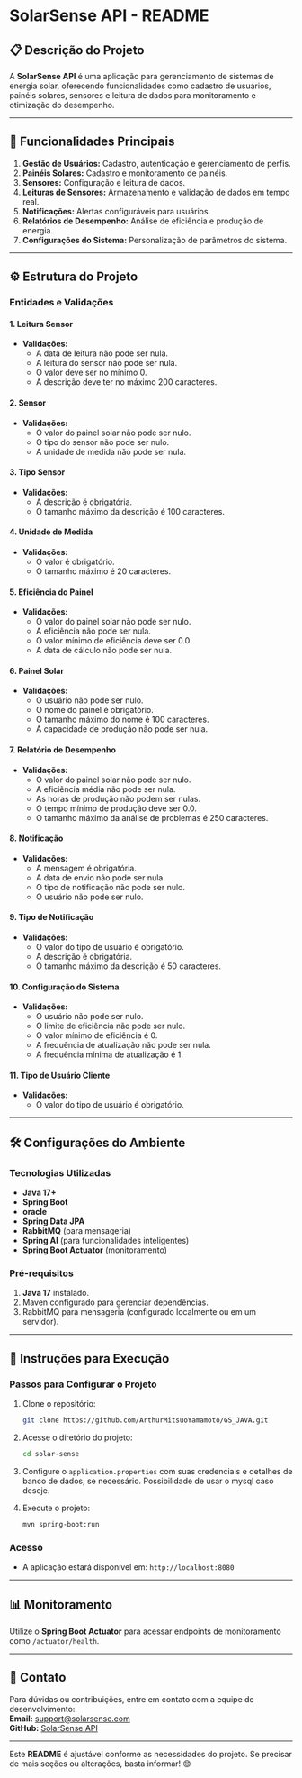 # SolarSense API - README

## 📋 **Descrição do Projeto**

A **SolarSense API** é uma aplicação para gerenciamento de sistemas de energia solar, oferecendo funcionalidades como cadastro de usuários, painéis solares, sensores e leitura de dados para monitoramento e otimização do desempenho.

---

## 🚀 **Funcionalidades Principais**

1. **Gestão de Usuários:** Cadastro, autenticação e gerenciamento de perfis.
2. **Painéis Solares:** Cadastro e monitoramento de painéis.
3. **Sensores:** Configuração e leitura de dados.
4. **Leituras de Sensores:** Armazenamento e validação de dados em tempo real.
5. **Notificações:** Alertas configuráveis para usuários.
6. **Relatórios de Desempenho:** Análise de eficiência e produção de energia.
7. **Configurações do Sistema:** Personalização de parâmetros do sistema.

---

## ⚙️ **Estrutura do Projeto**

### **Entidades e Validações**

#### **1. Leitura Sensor**
- **Validações:**
    - A data de leitura não pode ser nula.
    - A leitura do sensor não pode ser nula.
    - O valor deve ser no mínimo 0.
    - A descrição deve ter no máximo 200 caracteres.

#### **2. Sensor**
- **Validações:**
    - O valor do painel solar não pode ser nulo.
    - O tipo do sensor não pode ser nulo.
    - A unidade de medida não pode ser nula.

#### **3. Tipo Sensor**
- **Validações:**
    - A descrição é obrigatória.
    - O tamanho máximo da descrição é 100 caracteres.

#### **4. Unidade de Medida**
- **Validações:**
    - O valor é obrigatório.
    - O tamanho máximo é 20 caracteres.

#### **5. Eficiência do Painel**
- **Validações:**
    - O valor do painel solar não pode ser nulo.
    - A eficiência não pode ser nula.
    - O valor mínimo de eficiência deve ser 0.0.
    - A data de cálculo não pode ser nula.

#### **6. Painel Solar**
- **Validações:**
    - O usuário não pode ser nulo.
    - O nome do painel é obrigatório.
    - O tamanho máximo do nome é 100 caracteres.
    - A capacidade de produção não pode ser nula.

#### **7. Relatório de Desempenho**
- **Validações:**
    - O valor do painel solar não pode ser nulo.
    - A eficiência média não pode ser nula.
    - As horas de produção não podem ser nulas.
    - O tempo mínimo de produção deve ser 0.0.
    - O tamanho máximo da análise de problemas é 250 caracteres.

#### **8. Notificação**
- **Validações:**
    - A mensagem é obrigatória.
    - A data de envio não pode ser nula.
    - O tipo de notificação não pode ser nulo.
    - O usuário não pode ser nulo.

#### **9. Tipo de Notificação**
- **Validações:**
    - O valor do tipo de usuário é obrigatório.
    - A descrição é obrigatória.
    - O tamanho máximo da descrição é 50 caracteres.

#### **10. Configuração do Sistema**
- **Validações:**
    - O usuário não pode ser nulo.
    - O limite de eficiência não pode ser nulo.
    - O valor mínimo de eficiência é 0.
    - A frequência de atualização não pode ser nula.
    - A frequência mínima de atualização é 1.

#### **11. Tipo de Usuário Cliente**
- **Validações:**
    - O valor do tipo de usuário é obrigatório.

---

## 🛠️ **Configurações do Ambiente**

### **Tecnologias Utilizadas**
- **Java 17+**
- **Spring Boot**
- **oracle** 
- **Spring Data JPA**
- **RabbitMQ** (para mensageria)
- **Spring AI** (para funcionalidades inteligentes)
- **Spring Boot Actuator** (monitoramento)

### **Pré-requisitos**
1. **Java 17** instalado.
2. Maven configurado para gerenciar dependências.
3. RabbitMQ para mensageria (configurado localmente ou em um servidor).

---

## 🔧 **Instruções para Execução**

### **Passos para Configurar o Projeto**
1. Clone o repositório:
   ```bash
   git clone https://github.com/ArthurMitsuoYamamoto/GS_JAVA.git
   ```
2. Acesse o diretório do projeto:
   ```bash
   cd solar-sense
   ```
3. Configure o `application.properties` com suas credenciais e detalhes de banco de dados, se necessário. Possibilidade de usar o mysql caso deseje.

4. Execute o projeto:
   ```bash
   mvn spring-boot:run
   ```

### **Acesso**
- A aplicação estará disponível em: `http://localhost:8080`


---

## 📊 **Monitoramento**
Utilize o **Spring Boot Actuator** para acessar endpoints de monitoramento como `/actuator/health`.

---

## 📢 **Contato**
Para dúvidas ou contribuições, entre em contato com a equipe de desenvolvimento:  
**Email:** support@solarsense.com  
**GitHub:** [SolarSense API](https://github.com/ArthurMitsuoYamamoto/GS_JAVA.git)

--- 

Este **README** é ajustável conforme as necessidades do projeto. Se precisar de mais seções ou alterações, basta informar! 😊